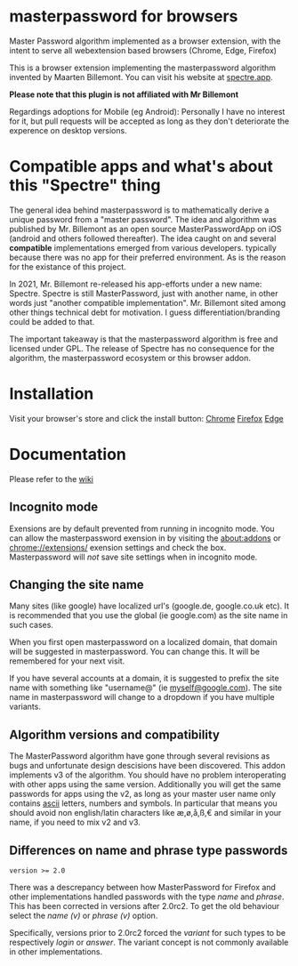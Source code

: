 # masterpassword for browsers
Master Password algorithm implemented as a browser extension, with the intent to serve all webextension based
browsers (Chrome, Edge, Firefox)

This is a browser extension implementing the masterpassword algorithm invented by Maarten Billemont.
You can visit his website at [spectre.app](https://spectre.app).

**Please note that this plugin is not affiliated with Mr Billemont**

Regardings adoptions for Mobile (eg Android): Personally I have no interest for it, but pull requests will be
accepted as long as they don't deteriorate the experence on desktop versions.


# Compatible apps and what's about this "Spectre" thing
The general idea behind masterpassword is to mathematically derive a unique password from a "master password".
The idea and algorithm was published by Mr. Billemont as an open source MasterPasswordApp on iOS (android and
others followed thereafter). The idea caught on and several **compatible** implementations emerged from
various developers. typically because there was no app for their preferred environment. As is the reason
for the existance of this project.

In 2021, Mr. Billemont re-released his app-efforts under a new name: Spectre. Spectre is still MasterPassword,
just with another name, in other words just "another compatible implementation". Mr. Billemont sited among other
things technical debt for motivation. I guess differentiation/branding could be added to that.

The important takeaway is that the masterpassword algorithm is free and licensed under GPL. The release of
Spectre has no consequence for the algorithm, the masterpassword ecosystem or this browser addon.

# Installation

Visit your browser's store and click the install button:
[Chrome](https://chrome.google.com/webstore/detail/masterpassword-for-chrome/hifbblnjfcimjnlhibannjoclibgedmd?hl=en-US&gl=US)
[Firefox](https://addons.mozilla.org/en-US/firefox/addon/masterpassword-firefox/)
[Edge](https://microsoftedge.microsoft.com/addons/detail/masterpassword-for-edge/hhlpgmeeiabedlfldelibppckcfdkilp)


# Documentation
Please refer to the [wiki](https://github.com/ttyridal/masterpassword-firefox/wiki)

## Incognito mode
Exensions are by default prevented from running in incognito mode. You can allow the masterpassword exension in by visiting
the [about:addons](about://addons) or [chrome://extensions/](chrome://extensions/) exension settings and check the box.
Masterpassword will *not* save site settings when in incognito mode.

## Changing the site name
Many sites (like google) have localized url's (google.de, google.co.uk etc). It is recommended that you use the
global (ie google.com) as the site name in such cases.

When you first open masterpassword on a localized domain, that domain will be suggested in masterpassword.
You can change this. It will be remembered for your next visit.

If you have several accounts at a domain, it is suggested to prefix the site name with something like
"username@" (ie myself@google.com). The site name in masterpassword will change to a dropdown if you have multiple variants.

## Algorithm versions and compatibility
The MasterPassword algorithm have gone through several revisions as bugs and unfortunate design descisions have
been discovered. This addon implements v3 of the algorithm. You should have no problem interoperating with other
apps using the same version. Additionally you will get the same passwords for apps using the v2, as long as your
master user name only contains [ascii](https://en.wikipedia.org/wiki/ASCII) letters, numbers and symbols. In
particular that means you should avoid non english/latin characters like æ,ø,å,ß,€ and similar in your name,
if you need to mix v2 and v3.


## Differences on name and phrase type passwords
`version >= 2.0`

There was a descrepancy between how MasterPassword for Firefox and other implementations handled
passwords with the type *name* and *phrase*. This has been corrected in versions after 2.0rc2. To get the old
behaviour select the *name (v)* or *phrase (v)* option.

Specifically, versions prior to 2.0rc2 forced the *variant* for such types to be respectively *login* or *answer*.
The variant concept is not commonly available in other implementations.
